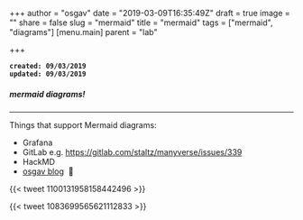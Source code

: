 
+++
author = "osgav"
date = "2019-03-09T16:35:49Z"
draft = true
image = ""
share = false
slug = "mermaid"
title = "mermaid"
tags = ["mermaid", "diagrams"]
[menu.main]
parent = "lab"

+++

**`created: 09/03/2019`**<br />
**`updated: 09/03/2019`**

##### mermaid diagrams!

---

Things that support Mermaid diagrams:

- Grafana
- GitLab e.g. https://gitlab.com/staltz/manyverse/issues/339
- HackMD
- [osgav blog](/lab/hugo-mermaid-diagrams.html) &nbsp;:tada:

{{< tweet 1100131958158442496 >}}
<!-- https://twitter.com/andrestaltz/status/1100131958158442496 -->


{{< tweet 1083699565621112833 >}}
<!-- https://twitter.com/andrestaltz/status/1083699565621112833 -->